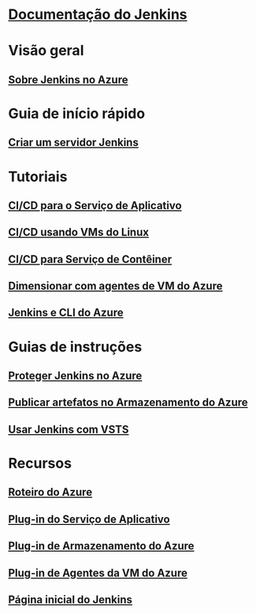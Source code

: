 # [Documentação do Jenkins](index.md)
# Visão geral
## [Sobre Jenkins no Azure](overview.md)
# Guia de início rápido
## [Criar um servidor Jenkins](/azure/jenkins/install-jenkins-solution-template)
# Tutoriais
## [CI/CD para o Serviço de Aplicativo](/azure/jenkins/java-deploy-webapp-tutorial)
## [CI/CD usando VMs do Linux](/azure/virtual-machines/linux/tutorial-jenkins-github-docker-cicd)
## [CI/CD para Serviço de Contêiner](/azure/container-service/container-service-kubernetes-jenkins)
## [Dimensionar com agentes de VM do Azure](/azure/jenkins/jenkins-azure-vm-agents)
## [Jenkins e CLI do Azure](/azure/jenkins/execute-cli-jenkins-pipeline)
# Guias de instruções
## [Proteger Jenkins no Azure](https://jenkins.io/blog/2017/04/20/secure-jenkins-on-azure/)
## [Publicar artefatos no Armazenamento do Azure](/azure/storage/common/storage-java-jenkins-continuous-integration-solution)
## [Usar Jenkins com VSTS](https://www.visualstudio.com/en-us/docs/build/apps/jenkins/build-deploy-jenkins)
# Recursos
## [Roteiro do Azure](https://azure.microsoft.com/roadmap/)
## [Plug-in do Serviço de Aplicativo](https://plugins.jenkins.io/azure-app-service)
## [Plug-in de Armazenamento do Azure](https://plugins.jenkins.io/windows-azure-storage)
## [Plug-in de Agentes da VM do Azure](https://plugins.jenkins.io/azure-vm-agents)
## [Página inicial do Jenkins](https://jenkins.io/)
